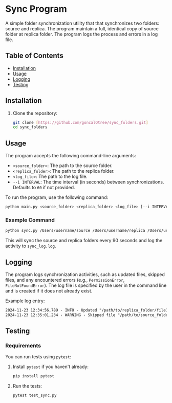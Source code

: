 # Sync Program

A simple folder synchronization utility that that synchronizes two folders: source and replica. The program maintain a full, identical copy of source folder at replica folder. The program logs the process and errors in a log file.

## Table of Contents
- [Installation](#installation)
- [Usage](#usage)
- [Logging](#logging)
- [Testing](#testing)

## Installation

1. Clone the repository:

   ```bash
   git clone [https://github.com/goncalOtree/sync_folders.git]
   cd sync_folders
   ```

## Usage

The program accepts the following command-line arguments:

- `<source_folder>`: The path to the source folder.
- `<replica_folder>`: The path to the replica folder.
- `<log_file>`: The path to the log file.
- `--i INTERVAL`: The time interval (in seconds) between synchronizations. Defaults to `60` if not provided.

To run the program, use the following command:

```bash
python main.py <source_folder> <replica_folder> <log_file> [--i INTERVAL]
```

### Example Command

```bash
python sync.py /Users/username/source /Users/username/replica /Users/username/sync_log.log --i 90
```

This will sync the source and replica folders every 90 seconds and log the activity to `sync_log.log`.

## Logging

The program logs synchronization activities, such as updated files, skipped files, and any encountered errors (e.g., `PermissionError`, `FileNotFoundError`). The log file is specified by the user in the command line and is created if it does not already exist.

Example log entry:

```txt
2024-11-23 12:34:56,789 - INFO - Updated "/path/to/replica_folder/file1.txt"
2024-11-23 12:35:01,234 - WARNING - Skipped file "/path/to/source_folder/restricted.txt": [Errno 13] Permission denied: '/path/to/source_folder/restricted.txt'
```

## Testing

### Requirements

You can run tests using `pytest`:

1. Install `pytest` if you haven't already:

   ```bash
   pip install pytest
   ```

2. Run the tests:

   ```bash
   pytest test_sync.py
   ```

